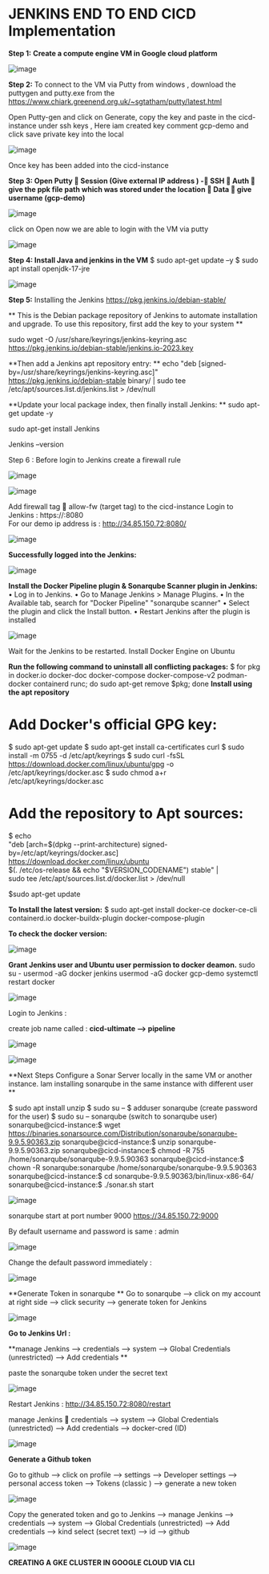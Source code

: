 # **JENKINS END TO END CICD Implementation**

**Step 1:** **Create a compute engine VM in Google cloud platform**

![image](https://github.com/user-attachments/assets/c5aeb33c-5941-4df6-b0b0-2df65f7daa8c)


**Step 2:** To connect to the VM via Putty from windows , download the puttygen and putty.exe from the 
              https://www.chiark.greenend.org.uk/~sgtatham/putty/latest.html 

Open Putty-gen and click on Generate,   copy the key and paste in the cicd-instance under ssh keys , Here iam created key comment gcp-demo and click save private key into  the local

![image](https://github.com/user-attachments/assets/fcba238f-0237-48ea-b139-0ecb014c2230)


Once key has been added into the cicd-instance 

**Step 3: Open Putty   Session (Give external IP address ) - SSH  Auth  give the ppk file path which was stored under the location  Data  give username (gcp-demo)**

![image](https://github.com/user-attachments/assets/bd56a6e8-94a4-4009-86ee-9e50f6388731)


click on Open now we are able to login with the VM via putty

![image](https://github.com/user-attachments/assets/5ed5de2f-d228-421f-b424-c5d63c2d05ba)


**Step 4: Install Java and jenkins  in the VM**
 $ sudo apt-get update –y
 $ sudo apt install openjdk-17-jre

 ![image](https://github.com/user-attachments/assets/f39c80d8-014e-472b-b9c0-97c952f5e679)


 **Step 5:** Installing the Jenkins https://pkg.jenkins.io/debian-stable/

** This is the Debian package repository of Jenkins to automate installation and upgrade. To use this repository, first add the key to your system **

sudo wget -O /usr/share/keyrings/jenkins-keyring.asc \
    https://pkg.jenkins.io/debian-stable/jenkins.io-2023.key 

**Then add a Jenkins apt repository entry:
**
echo "deb [signed-by=/usr/share/keyrings/jenkins-keyring.asc]" \
    https://pkg.jenkins.io/debian-stable binary/ | sudo tee \
    /etc/apt/sources.list.d/jenkins.list > /dev/null

**Update your local package index, then finally install Jenkins: 
**
sudo apt-get update -y

sudo apt-get install Jenkins

Jenkins –version

Step 6 : Before login to Jenkins create a firewall rule  

![image](https://github.com/user-attachments/assets/fa50039c-06cf-42f7-9eb1-d068cd001d6e)


![image](https://github.com/user-attachments/assets/3a18febc-0e93-492c-be67-7fab531acb44)


Add firewall tag  allow-fw (target tag)  to the cicd-instance 
Login to Jenkins : https://<external-ip>:8080  
For our demo ip address is : http://34.85.150.72:8080/

![image](https://github.com/user-attachments/assets/4b490336-0e97-4289-bca7-bd4cd394abdf)


**Successfully logged into the Jenkins:**

![image](https://github.com/user-attachments/assets/4e9863cd-49a3-4aae-af86-8599d9a8076e)


**Install the Docker Pipeline plugin & Sonarqube Scanner plugin in Jenkins:**
•	Log in to Jenkins.
•	Go to Manage Jenkins > Manage Plugins.
•	In the Available tab, search for "Docker Pipeline" "sonarqube scanner"
•	Select the plugin and click the Install button.
•	Restart Jenkins after the plugin is installed

![image](https://github.com/user-attachments/assets/1921a6a0-3e28-4cf9-b5e5-706f6726b3d4)


Wait for the Jenkins to be restarted.
Install Docker Engine on Ubuntu

**Run the following command to uninstall all conflicting packages:**
$ for pkg in docker.io docker-doc docker-compose docker-compose-v2 podman-docker containerd runc; do sudo apt-get remove $pkg; done
**Install using the apt repository**
# Add Docker's official GPG key:
$ sudo apt-get update
$ sudo apt-get install ca-certificates curl
$ sudo install -m 0755 -d /etc/apt/keyrings
$ sudo curl -fsSL https://download.docker.com/linux/ubuntu/gpg -o /etc/apt/keyrings/docker.asc
$ sudo chmod a+r /etc/apt/keyrings/docker.asc

# Add the repository to Apt sources:
$ echo \
  "deb [arch=$(dpkg --print-architecture) signed-by=/etc/apt/keyrings/docker.asc] https://download.docker.com/linux/ubuntu \
  $(. /etc/os-release && echo "$VERSION_CODENAME") stable" | \
  sudo tee /etc/apt/sources.list.d/docker.list > /dev/null
  
$sudo apt-get update

**To Install the latest version:**
$ sudo apt-get install docker-ce docker-ce-cli containerd.io docker-buildx-plugin docker-compose-plugin


**To check the docker version:**

![image](https://github.com/user-attachments/assets/c92cf4c9-6320-4341-a10c-12c0d891b9f1)

**Grant Jenkins user and Ubuntu user permission to docker deamon.**
sudo su - 
usermod -aG docker jenkins
usermod -aG docker gcp-demo
systemctl restart docker

![image](https://github.com/user-attachments/assets/3c2aa412-cb37-48d8-9b69-78a510f1c3e0)

Login to Jenkins :

create job name called : **cicd-ultimate --> pipeline** 

![image](https://github.com/user-attachments/assets/f88bc725-46fd-42c0-b633-1a057d511e01)

![image](https://github.com/user-attachments/assets/86d3ec21-5632-4877-a464-9feefddacf05)

**Next Steps Configure a Sonar Server locally in  the same VM or another instance. Iam installing sonarqube in the same instance with different user **

$ sudo apt install unzip
$ sudo su –
$ adduser sonarqube    (create password for the user)
$ sudo su – sonarqube  (switch to sonarqube user)
sonarqube@cicd-instance:$  wget  https://binaries.sonarsource.com/Distribution/sonarqube/sonarqube-9.9.5.90363.zip
sonarqube@cicd-instance:$  unzip sonarqube-9.9.5.90363.zip
sonarqube@cicd-instance:$  chmod -R 755 /home/sonarqube/sonarqube-9.9.5.90363
sonarqube@cicd-instance:$  chown -R sonarqube:sonarqube /home/sonarqube/sonarqube-9.9.5.90363
sonarqube@cicd-instance:$  cd sonarqube-9.9.5.90363/bin/linux-x86-64/
sonarqube@cicd-instance:$  ./sonar.sh start

![image](https://github.com/user-attachments/assets/507a390c-14f1-4ce7-ad47-2dfd4b80bf98)


sonarqube start at port number 9000 https://34.85.150.72:9000

By default username and password is same : admin  

![image](https://github.com/user-attachments/assets/97654c5c-33a5-4cb5-b725-3847a41e5334)

Change the default password immediately : 

![image](https://github.com/user-attachments/assets/6af80c80-2531-4a71-90af-c1c30080f7a5)

**Generate Token in sonarqube **
Go to sonarqube --> click on my account at right side --> click security --> generate token for Jenkins 

![image](https://github.com/user-attachments/assets/de70721a-483d-4372-a657-d832026bbfcf)

**Go to Jenkins Url :**

**manage Jenkins --> credentials --> system --> Global Credentials (unrestricted) --> Add credentials **

paste the sonarqube token under the secret text

![image](https://github.com/user-attachments/assets/c97b1b85-1a54-412b-8b8e-bea46a315466)

Restart Jenkins : http://34.85.150.72:8080/restart

manage Jenkins   credentials --> system --> Global Credentials (unrestricted) --> Add credentials --> docker-cred (ID)

![image](https://github.com/user-attachments/assets/340755a8-a6a6-4fb7-aacc-58c532eb8b0d)

**Generate a Github token**

Go to github --> click on profile --> settings --> Developer settings --> personal access token --> Tokens (classic ) --> generate a new token 

![image](https://github.com/user-attachments/assets/d768842a-a6b4-4f10-a9d0-5aad8b3b30a5)

Copy the generated token and go to Jenkins --> manage Jenkins --> credentials  --> system --> Global Credentials (unrestricted) --> Add credentials --> kind select (secret text) --> id --> github

![image](https://github.com/user-attachments/assets/638bb1e4-9dcb-4fa1-be91-f66d46d5fa72)

**CREATING A GKE CLUSTER IN GOOGLE CLOUD VIA CLI**















































